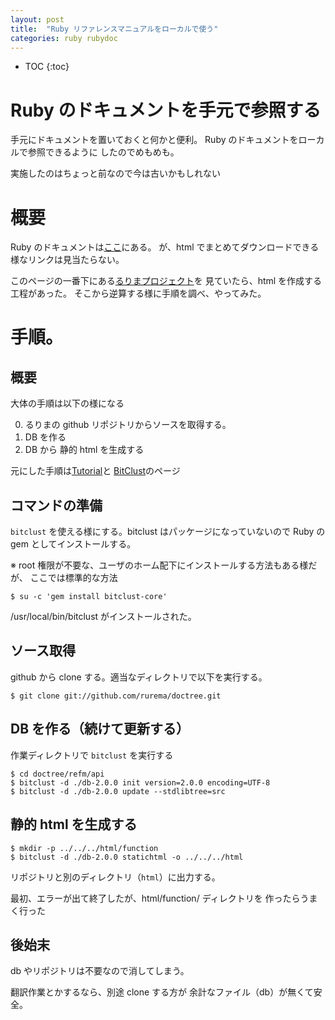 ```yaml
---
layout: post
title:  "Ruby リファレンスマニュアルをローカルで使う"
categories: ruby rubydoc
---
```

* TOC
{:toc}

# Ruby のドキュメントを手元で参照する

手元にドキュメントを置いておくと何かと便利。
Ruby のドキュメントをローカルで参照できるように
したのでめもめも。

実施したのはちょっと前なので今は古いかもしれない

# 概要
Ruby のドキュメントは[ここ](http://docs.ruby-lang.org/ja/)にある。
が、html でまとめてダウンロードできる様なリンクは見当たらない。

このページの一番下にある[るりまプロジェクト](https://github.com/rurema)を
見ていたら、html を作成する工程があった。
そこから逆算する様に手順を調べ、やってみた。


# 手順。

## 概要

大体の手順は以下の様になる

0. るりまの github リポジトリからソースを取得する。
0. DB を作る
0. DB から 静的 html を生成する

元にした手順は[Tutorial](https://github.com/rurema/doctree/wiki/Tutorial)と
[BitClust](https://github.com/rurema/doctree/wiki/BitClust)のページ


## コマンドの準備

`bitclust` を使える様にする。bitclust はパッケージになっていないので
Ruby の gem としてインストールする。

※ root 権限が不要な、ユーザのホーム配下にインストールする方法もある様だが、
ここでは標準的な方法

```console
$ su -c 'gem install bitclust-core'
```

/usr/local/bin/bitclust がインストールされた。


## ソース取得
github から clone する。適当なディレクトリで以下を実行する。

```console
$ git clone git://github.com/rurema/doctree.git
```

## DB を作る（続けて更新する）

作業ディレクトリで `bitclust` を実行する

```console
$ cd doctree/refm/api
$ bitclust -d ./db-2.0.0 init version=2.0.0 encoding=UTF-8
$ bitclust -d ./db-2.0.0 update --stdlibtree=src
```


## 静的 html を生成する

```console
$ mkdir -p ../../../html/function
$ bitclust -d ./db-2.0.0 statichtml -o ../../../html
```
リポジトリと別のディレクトリ（`html`）に出力する。

最初、エラーが出て終了したが、html/function/ ディレクトリを
作ったらうまく行った




## 後始末
db やリポジトリは不要なので消してしまう。

翻訳作業とかするなら、別途 clone する方が
余計なファイル（db）が無くて安全。






